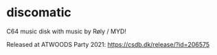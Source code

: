 # discomatic
C64 music disk with music by Røly / MYD!

Released at ATWOODS Party 2021: https://csdb.dk/release/?id=206575
